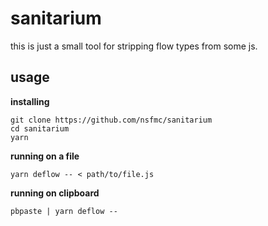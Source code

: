 # sanitarium

this is just a small tool for stripping flow types from some js.

## usage

**installing**
```shell
git clone https://github.com/nsfmc/sanitarium
cd sanitarium
yarn
```

**running on a file**

```shell
yarn deflow -- < path/to/file.js
```

**running on clipboard**
```shell
pbpaste | yarn deflow --
```
